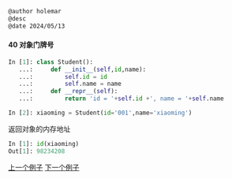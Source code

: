 ```markdown
@author holemar
@desc 
@date 2024/05/13
```

#### 40 对象门牌号　

```python
In [1]: class Student():
   ...:     def __init__(self,id,name):
   ...:         self.id = id
   ...:         self.name = name
   ...:     def __repr__(self):
   ...:         return 'id = '+self.id +', name = '+self.name

In [2]: xiaoming = Student(id='001',name='xiaoming')
```

返回对象的内存地址

```python
In [1]: id(xiaoming)
Out[1]: 98234208
```

[上一个例子](39.md)    [下一个例子](41.md)